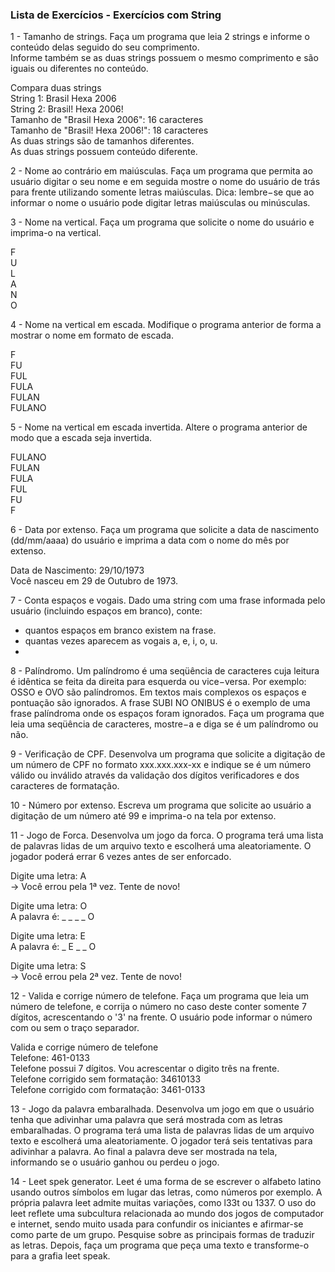 ### Lista de Exercícios - Exercícios com String

1 - Tamanho de strings. Faça um programa que leia 2 strings e informe o conteúdo delas seguido do seu comprimento.<br> 
Informe também se as duas strings possuem o mesmo comprimento e são iguais ou diferentes no conteúdo.

Compara duas strings <br>
String 1: Brasil Hexa 2006 <br>
String 2: Brasil! Hexa 2006! <br>
Tamanho de "Brasil Hexa 2006": 16 caracteres <br>
Tamanho de "Brasil! Hexa 2006!": 18 caracteres <br>
As duas strings são de tamanhos diferentes. <br>
As duas strings possuem conteúdo diferente. <br>

2 - Nome ao contrário em maiúsculas. Faça um programa que permita ao usuário digitar o seu nome e em seguida mostre
o nome do usuário de trás para frente utilizando somente letras maiúsculas. Dica: lembre−se que ao informar o nome 
o usuário pode digitar letras maiúsculas ou minúsculas.

3 - Nome na vertical. Faça um programa que solicite o nome do usuário e imprima-o na vertical.

F<br>
U<br>
L<br>
A<br>
N<br>
O<br>

4 - Nome na vertical em escada. Modifique o programa anterior de forma a mostrar o nome em formato de escada.

F<br>
FU<br>
FUL<br>
FULA<br>
FULAN<br>
FULANO<br>

5 - Nome na vertical em escada invertida. Altere o programa anterior de modo que a escada seja invertida.

FULANO<br>
FULAN<br>
FULA<br>
FUL<br>
FU<br>
F<br>

6 - Data por extenso. Faça um programa que solicite a data de nascimento (dd/mm/aaaa) do usuário e imprima a data com o nome do mês por extenso.

Data de Nascimento: 29/10/1973<br>
Você nasceu em  29 de Outubro de 1973.<br>

7 - Conta espaços e vogais. Dado uma string com uma frase informada pelo usuário
(incluindo espaços em branco), conte:

- quantos espaços em branco existem na frase.
- quantas vezes aparecem as vogais a, e, i, o, u.
- 
8 - Palíndromo. Um palíndromo é uma seqüência de caracteres cuja leitura é idêntica se feita da direita para esquerda
ou vice−versa. Por exemplo: OSSO e OVO são palíndromos.
Em textos mais complexos os espaços e pontuação são ignorados. A frase SUBI NO ONIBUS é o exemplo de uma frase
palíndroma onde os espaços foram ignorados. Faça um programa que leia uma seqüência de caracteres, mostre−a e diga
se é um palíndromo ou não.

9 - Verificação de CPF. Desenvolva um programa que solicite a digitação de um número de CPF no formato
xxx.xxx.xxx-xx e indique se é um número válido ou inválido através da validação dos dígitos verificadores e dos
caracteres de formatação.

10 - Número por extenso. Escreva um programa que solicite ao usuário a digitação de um número até 99 e imprima-o
na tela por extenso.

11 - Jogo de Forca. Desenvolva um jogo da forca. O programa terá uma lista de palavras lidas de um arquivo texto
e escolherá uma aleatoriamente. O jogador poderá errar 6 vezes antes de ser enforcado.

Digite uma letra: A<br>
-> Você errou pela 1ª vez. Tente de novo!<br>

Digite uma letra: O<br>
A palavra é: _ _ _ _ O

Digite uma letra: E<br>
A palavra é: _ E _ _ O

Digite uma letra: S<br>
-> Você errou pela 2ª vez. Tente de novo!

12 - Valida e corrige número de telefone. Faça um programa que leia um número de telefone, e corrija o número no
caso deste conter somente 7 dígitos, acrescentando o '3' na frente. O usuário pode informar o número com ou sem
o traço separador.

Valida e corrige número de telefone<br>
Telefone: 461-0133<br>
Telefone possui 7 dígitos. Vou acrescentar o digito três na frente.<br>
Telefone corrigido sem formatação: 34610133<br>
Telefone corrigido com formatação: 3461-0133

13 - Jogo da palavra embaralhada. Desenvolva um jogo em que o usuário tenha que adivinhar uma palavra que será 
mostrada com as letras embaralhadas. O programa terá uma lista de palavras lidas de um arquivo texto e escolherá 
uma aleatoriamente. O jogador terá seis tentativas para adivinhar a palavra. Ao final a palavra deve ser mostrada 
na tela, informando se o usuário ganhou ou perdeu o jogo.

14 - Leet spek generator. Leet é uma forma de se escrever o alfabeto latino usando outros símbolos em lugar das 
letras, como números por exemplo. A própria palavra leet admite muitas variações, como l33t ou 1337. O uso do 
leet reflete uma subcultura relacionada ao mundo dos jogos de computador e internet, sendo muito usada para 
confundir os iniciantes e afirmar-se como parte de um grupo. Pesquise sobre as principais formas de traduzir 
as letras. Depois, faça um programa que peça uma texto e transforme-o para a grafia leet speak.